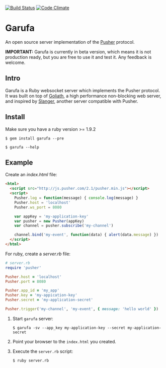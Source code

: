 [![Build Status](https://travis-ci.org/Juanmcuello/garufa.png?branch=master)](https://travis-ci.org/Juanmcuello/garufa) [![Code Climate](https://codeclimate.com/github/Juanmcuello/garufa.png)](https://codeclimate.com/github/Juanmcuello/garufa)

Garufa
====

An open source server implementation of the [Pusher][pusher] protocol.

**IMPORTANT:** Garufa is currently in beta version, which means it is not
production ready, but you are free to use it and test it. Any feedback is
welcome.

Intro
-----

Garufa is a Ruby websocket server which implements the Pusher protocol. It was
built on top of [Goliath][goliath], a high performance non-blocking web server,
and inspired by [Slanger][slanger], another server compatible with Pusher.

[pusher]: http://pusher.com
[goliath]: https://github.com/postrank-labs/goliath/
[slanger]: https://github.com/stevegraham/slanger

Install
-------

Make sure you have a ruby version >= 1.9.2

``` console
$ gem install garufa --pre

$ garufa --help
```

Example
-------

Create an *index.html* file:

``` html
<html>
  <script src="http://js.pusher.com/2.1/pusher.min.js"></script>
  <script>
    Pusher.log = function(message) { console.log(message) }
    Pusher.host = 'localhost'
    Pusher.ws_port = 8080

    var appKey = 'my-application-key'
    var pusher = new Pusher(appKey)
    var channel = pusher.subscribe('my-channel')

    channel.bind('my-event', function(data) { alert(data.message) })
  </script>
</html>
```

For ruby, create a *server.rb* file:
``` ruby
# server.rb
require 'pusher'

Pusher.host = 'localhost'
Pusher.port = 8080

Pusher.app_id = 'my_app'
Pusher.key = 'my-appication-key'
Pusher.secret = 'my-application-secret'

Pusher.trigger('my-channel', 'my-event', { message: 'hello world' })
```

1. Start `garufa` server:

   ``` console
   $ garufa -sv --app_key my-application-key --secret my-application-secret
   ```

2. Point your browser to the `index.html` you created.

3. Execute the `server.rb` script:

   ``` console
   $ ruby server.rb
   ```
